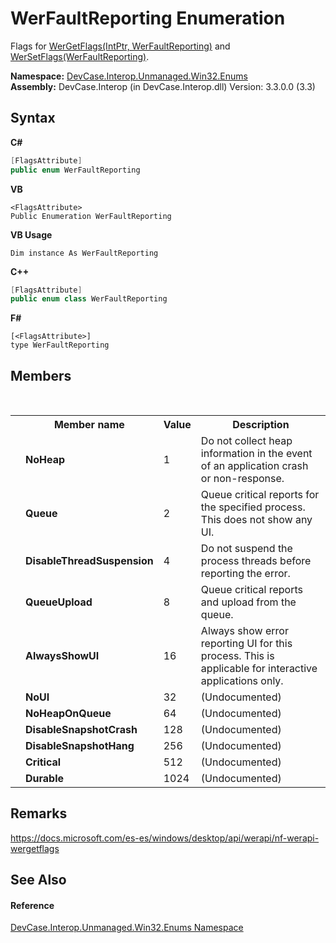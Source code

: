 # WerFaultReporting Enumeration
 

Flags for <a href="M_DevCase_Interop_Unmanaged_Win32_NativeMethods_WerGetFlags">WerGetFlags(IntPtr, WerFaultReporting)</a> and <a href="M_DevCase_Interop_Unmanaged_Win32_NativeMethods_WerSetFlags">WerSetFlags(WerFaultReporting)</a>.

**Namespace:**&nbsp;<a href="N_DevCase_Interop_Unmanaged_Win32_Enums">DevCase.Interop.Unmanaged.Win32.Enums</a><br />**Assembly:**&nbsp;DevCase.Interop (in DevCase.Interop.dll) Version: 3.3.0.0 (3.3)

## Syntax

**C#**<br />
``` C#
[FlagsAttribute]
public enum WerFaultReporting
```

**VB**<br />
``` VB
<FlagsAttribute>
Public Enumeration WerFaultReporting
```

**VB Usage**<br />
``` VB Usage
Dim instance As WerFaultReporting
```

**C++**<br />
``` C++
[FlagsAttribute]
public enum class WerFaultReporting
```

**F#**<br />
``` F#
[<FlagsAttribute>]
type WerFaultReporting
```


## Members
&nbsp;<table><tr><th></th><th>Member name</th><th>Value</th><th>Description</th></tr><tr><td /><td target="F:DevCase.Interop.Unmanaged.Win32.Enums.WerFaultReporting.NoHeap">**NoHeap**</td><td>1</td><td>Do not collect heap information in the event of an application crash or non-response.</td></tr><tr><td /><td target="F:DevCase.Interop.Unmanaged.Win32.Enums.WerFaultReporting.Queue">**Queue**</td><td>2</td><td>Queue critical reports for the specified process. This does not show any UI.</td></tr><tr><td /><td target="F:DevCase.Interop.Unmanaged.Win32.Enums.WerFaultReporting.DisableThreadSuspension">**DisableThreadSuspension**</td><td>4</td><td>Do not suspend the process threads before reporting the error.</td></tr><tr><td /><td target="F:DevCase.Interop.Unmanaged.Win32.Enums.WerFaultReporting.QueueUpload">**QueueUpload**</td><td>8</td><td>Queue critical reports and upload from the queue.</td></tr><tr><td /><td target="F:DevCase.Interop.Unmanaged.Win32.Enums.WerFaultReporting.AlwaysShowUI">**AlwaysShowUI**</td><td>16</td><td>Always show error reporting UI for this process. This is applicable for interactive applications only.</td></tr><tr><td /><td target="F:DevCase.Interop.Unmanaged.Win32.Enums.WerFaultReporting.NoUI">**NoUI**</td><td>32</td><td>(Undocumented)</td></tr><tr><td /><td target="F:DevCase.Interop.Unmanaged.Win32.Enums.WerFaultReporting.NoHeapOnQueue">**NoHeapOnQueue**</td><td>64</td><td>(Undocumented)</td></tr><tr><td /><td target="F:DevCase.Interop.Unmanaged.Win32.Enums.WerFaultReporting.DisableSnapshotCrash">**DisableSnapshotCrash**</td><td>128</td><td>(Undocumented)</td></tr><tr><td /><td target="F:DevCase.Interop.Unmanaged.Win32.Enums.WerFaultReporting.DisableSnapshotHang">**DisableSnapshotHang**</td><td>256</td><td>(Undocumented)</td></tr><tr><td /><td target="F:DevCase.Interop.Unmanaged.Win32.Enums.WerFaultReporting.Critical">**Critical**</td><td>512</td><td>(Undocumented)</td></tr><tr><td /><td target="F:DevCase.Interop.Unmanaged.Win32.Enums.WerFaultReporting.Durable">**Durable**</td><td>1024</td><td>(Undocumented)</td></tr></table>

## Remarks
<a href="https://docs.microsoft.com/es-es/windows/desktop/api/werapi/nf-werapi-wergetflags" target="_blank">https://docs.microsoft.com/es-es/windows/desktop/api/werapi/nf-werapi-wergetflags</a>

## See Also


#### Reference
<a href="N_DevCase_Interop_Unmanaged_Win32_Enums">DevCase.Interop.Unmanaged.Win32.Enums Namespace</a><br />